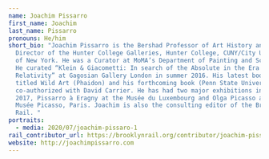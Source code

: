 ```yaml
---
name: Joachim Pissarro
first_name: Joachim
last_name: Pissarro
pronouns: He/him
short_bio: "Joachim Pissarro is the Bershad Professor of Art History and
  Director of the Hunter College Galleries, Hunter College, CUNY/City University
  of New York. He was a Curator at MoMA’s Department of Painting and Sculpture.
  He curated “Klein & Giacometti: In search of the Absolute in the Era of
  Relativity” at Gagosian Gallery London in summer 2016. His latest book is
  titled Wild Art (Phaidon) and his forthcoming book (Penn State University) is
  co-authorized with David Carrier. He has had two major exhibitions in Paris in
  2017, Pissarro à Eragny at the Musée du Luxembourg and Olga Picasso at the
  Musée Picasso, Paris. Joachim is also the consulting editor of the Brooklyn
  Rail. "
portraits:
  - media: 2020/07/joachim-pissaro-1
rail_contributor_url: https://brooklynrail.org/contributor/joachim-pissarro
website: http://joachimpissarro.com
---
```

